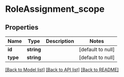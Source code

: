 # RoleAssignment_scope

## Properties
Name | Type | Description | Notes
------------ | ------------- | ------------- | -------------
**id** | **string** |  | [default to null]
**type** | **string** |  | [default to null]

[[Back to Model list]](../README.md#documentation-for-models) [[Back to API list]](../README.md#documentation-for-api-endpoints) [[Back to README]](../README.md)


